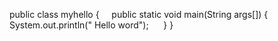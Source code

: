 
public class myhello {    
   public static void main(String args[]) { 
   	System.out.println(" Hello word");  
       }
   }   
